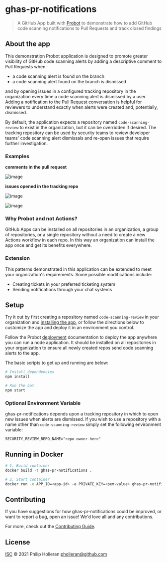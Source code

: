# ghas-pr-notifications

> A GitHub App built with [Probot](https://github.com/probot/probot) to demonstrate how to add GitHub code scanning notifications to Pull Requests and track closed findings

## About the app

This demonstration Probot application is designed to promote greater visibility of GitHub code scanning alerts by adding a descriptive comment to Pull Requests when:

* a code scanning alert is found on the branch
* a code scanning alert found on the branch is dismissed

and by opening issues in a configured tracking repository in the organization every time a code scanning alert is dismissed by a user. Adding a notification to the Pull Request conversation is helpful for reviewers to understand exactly when alerts were created and, potentially, dismissed.

By default, the application expects a repository named `code-scanning-review` to exist in the organization, but it can be overridden if desired. The tracking repository can be used by security teams to review developer teams' code scanning alert dismissals and re-open issues that require further investigation.

### Examples

**comments in the pull request**

![image](https://user-images.githubusercontent.com/4007128/109251420-1169df80-77b1-11eb-9780-4f373cfe391b.png)

**issues opened in the tracking repo**

![image](https://user-images.githubusercontent.com/4007128/109251534-45450500-77b1-11eb-9865-59e87d21efba.png)

![image](https://user-images.githubusercontent.com/4007128/109251595-5d1c8900-77b1-11eb-873f-74284aa43c9b.png)

### Why Probot and not Actions?

GitHub Apps can be installed on all repositories in an organization, a group of repositories, or a single repository without a need to create a new Actions workflow in each repo. In this way an organization can install the app once and get its benefits everywhere.

### Extension

This patterns demonstrated in this application can be extended to meet your organization's requirements. Some possible modifications include:

- Creating tickets in your preferred ticketing system 
- Sending notifications through your chat systems

## Setup

Try it out by first creating a repository named `code-scanning-review` in your organization and [installing the app](https://github.com/apps/ghas-pr-notifications), or follow the directions below to customize the app and deploy it in an environment you control.

Follow the Probot [deployment](https://probot.github.io/docs/deployment/) documentation to deploy the app anywhere you can run a node application. It should be installed on all repositories in your organization to ensure all newly created repos send code scanning alerts to the app.

The basic scripts to get up and running are below:

```sh
# Install dependencies
npm install

# Run the bot
npm start
```

### Optional Environment Variable

ghas-pr-notifications depends upon a tracking repository in which to open new issues when alerts are dismissed. If you wish to use a repository with a name other than `code-scanning-review` simply set the following environment variable:
 
```
SECURITY_REVIEW_REPO_NAME="repo-owner-here"
```

## Running in Docker

```sh
# 1. Build container
docker build -t ghas-pr-notifications .

# 2. Start container
docker run -e APP_ID=<app-id> -e PRIVATE_KEY=<pem-value> ghas-pr-notifications
```

## Contributing

If you have suggestions for how ghas-pr-notifications could be improved, or want to report a bug, open an issue! We'd love all and any contributions.

For more, check out the [Contributing Guide](CONTRIBUTING.md).

## License

[ISC](LICENSE) © 2021 Philip Holleran <pholleran@github.com>
